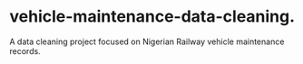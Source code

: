 # vehicle-maintenance-data-cleaning.
A data cleaning project focused on Nigerian Railway vehicle maintenance records.
